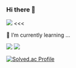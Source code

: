 ### Hi there 👋
<!--
**kim-sung-jee/kim-sung-jee** is a ✨ _special_ ✨ repository because its `README.md` (this file) appears on your GitHub profile.

Here are some ideas to get you started:

- 🔭 I’m currently working on ...
- 🌱 I’m currently learning ...
- 👯 I’m looking to collaborate on ...
- 🤔 I’m looking for help with ...
- 💬 Ask me about ...
- 📫 How to reach me: ...
- 😄 Pronouns: ...
- ⚡ Fun fact: ...
-->
<a href="https://velog.io/@lsvk9921" target="_blank"><img src="https://img.shields.io/badge/Velog-20c997?style=flat-square&logo=Vimeo&logoColor=white"/></a> <<<

<!-- <a href="https://www.linkedin.com/in/%EC%84%B1%EC%A7%80-%EA%B9%80-9097aa252/" target="_blank"><img src= "https://img.shields.io/badge/-LinkedIn-blue?style=flat-square&logo=Linkedin&logoColor=white&link=https://www.linkedin.com/in/seong-yun-byeon-8183a8113"/></a> <<< -->




🌱 I’m currently learning ...

<img src="https://img.shields.io/badge/Spring Boot-6DB33F?style=flat-square&logo=Spring Boot&logoColor=white"/></a>
<img src="https://img.shields.io/badge/nestjs-%23E0234E.svg?style=flat0square&logo=nestjs&logoColor=white"></a>





[![Solved.ac Profile](http://mazassumnida.wtf/api/mini/generate_badge?boj=lsvk9921)](https://solved.ac/lsvk9921)
<!-- [![Codeforces](https://badges.joonhyung.xyz/codeforces/lsvk9921.svg)](https://codeforces.com/profile/lsvk9921) -->

